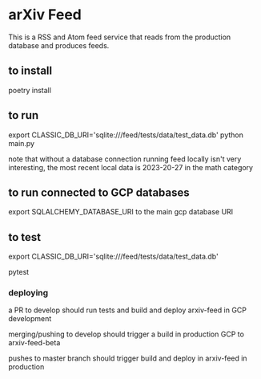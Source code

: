 # arXiv Feed

This is a RSS and Atom feed service that reads from the production database and produces feeds.

## to install
poetry install

## to run
export CLASSIC_DB_URI='sqlite:///feed/tests/data/test_data.db'
python main.py

note that without a database connection running feed locally isn't very interesting, the most recent local data is 2023-20-27 in the math category

## to run connected to GCP databases
export SQLALCHEMY_DATABASE_URI to the main gcp database URI

## to test
export CLASSIC_DB_URI='sqlite:///feed/tests/data/test_data.db'

pytest

### deploying
a PR to develop should run tests and build and deploy arxiv-feed in GCP development

merging/pushing to develop should trigger a build in production GCP to arxiv-feed-beta

pushes to master branch should trigger build and deploy in arxiv-feed in production
